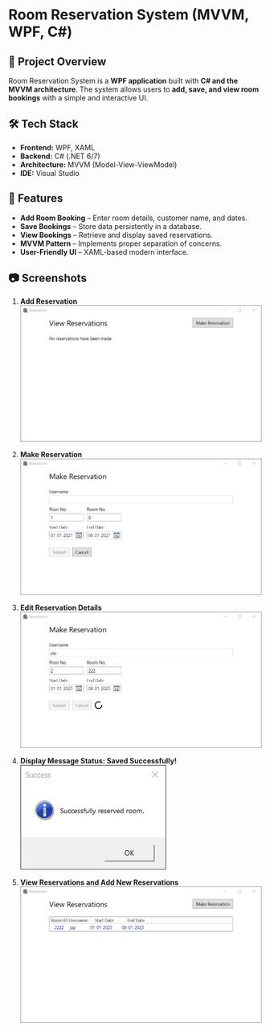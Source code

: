 # Room Reservation System (MVVM, WPF, C#)

## 📌 Project Overview
Room Reservation System is a **WPF application** built with **C# and the MVVM architecture**. The system allows users to **add, save, and view room bookings** with a simple and interactive UI.

## 🛠️ Tech Stack
- **Frontend:** WPF, XAML
- **Backend:** C# (.NET 6/7)
- **Architecture:** MVVM (Model-View-ViewModel)
- **IDE:** Visual Studio

## 🚀 Features
- **Add Room Booking** – Enter room details, customer name, and dates.
- **Save Bookings** – Store data persistently in a database.
- **View Bookings** – Retrieve and display saved reservations.
- **MVVM Pattern** – Implements proper separation of concerns.
- **User-Friendly UI** – XAML-based modern interface.

## 📷 Screenshots
1. **Add Reservation**  
   ![Add Reservation](main.png)

2. **Make Reservation**  
   ![Make Reservation](mkreserv.png)

3. **Edit Reservation Details**  
   ![Edit Reservation Details](editreserv.png)

4. **Display Message Status: Saved Successfully!**  
   ![Display message status: Saved Successfully!](saved.png)

5. **View Reservations and Add New Reservations**  
   ![View Reservations and Add New Reservations](viewandadd.png)
